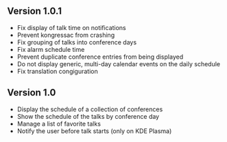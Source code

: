 <!--
    SPDX-FileCopyrightText: 2021 Dimitris Kardarakos <dimkard@posteo.net>
    SPDX-License-Identifier: CC-BY-SA-4.0
-->

## Version 1.0.1
- Fix display of talk time on notifications
- Prevent kongressac from crashing
- Fix grouping of talks into conference days
- Fix alarm schedule time
- Prevent duplicate conference entries from being displayed
- Do not display generic, multi-day calendar events on the daily schedule
- Fix translation congiguration

## Version 1.0
- Display the schedule of a collection of conferences
- Show the schedule of the talks by conference day
- Manage a list of favorite talks
- Notify the user before talk starts (only on KDE Plasma)
